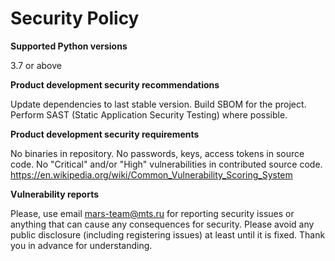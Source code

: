 Security Policy
==========

**Supported Python versions**

3.7 or above

**Product development security recommendations**

Update dependencies to last stable version.
Build SBOM for the project.
Perform SAST (Static Application Security Testing) where possible.

**Product development security requirements**

No binaries in repository.
No passwords, keys, access tokens in source code.
No "Critical" and/or "High" vulnerabilities in contributed source code.
https://en.wikipedia.org/wiki/Common_Vulnerability_Scoring_System

**Vulnerability reports**

Please, use email mars-team@mts.ru for reporting security issues or anything that can cause any 
consequences for security. Please avoid any public disclosure (including registering issues) at least until it is fixed. Thank you in advance for understanding.
